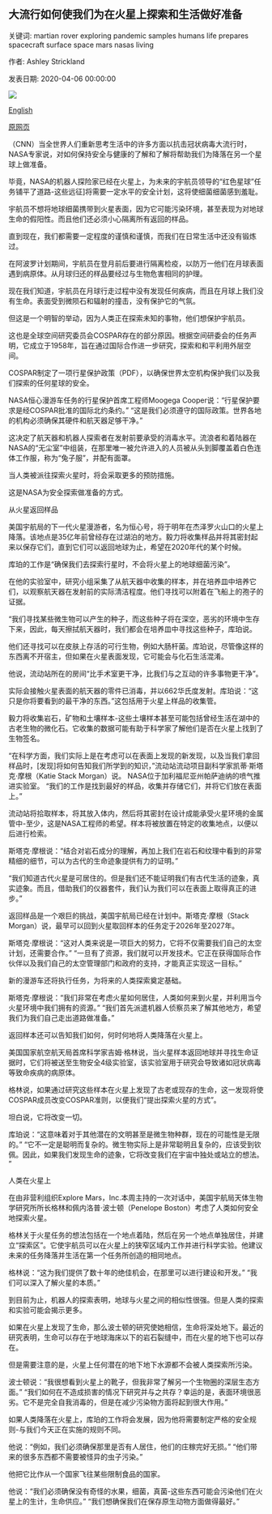 ## 大流行如何使我们为在火星上探索和生活做好准备

关键词: martian rover exploring pandemic samples humans life prepares spacecraft surface space mars nasas living

作者: Ashley Strickland

发表日期: 2020-04-06 00:00:00

![](https://cdn.cnn.com/cnnnext/dam/assets/190529123117-after-the-moon-mars-1-super-tease.jpg)

[English](How%20a%20pandemic%20prepares%20us%20for%20exploring%20and%20living%20on%20Mars.md)

[原网页](https://edition.cnn.com/2020/04/06/world/mars-mission-prep-pandemic-scn/index.html)

（CNN）当全世界人们重新思考生活中的许多方面以抗击冠状病毒大流行时，NASA专家说，对如何保持安全与健康的了解和了解将帮助我们为降落在另一个星球上做准备。

毕竟，NASA的机器人探险家已经在火星上，为未来的宇航员领导的“红色星球”任务铺平了道路-这些远征]将需要一定水平的安全计划，这将使细菌细菌感到羞耻。

宇航员不想将地球细菌携带到火星表面，因为它可能污染环境，甚至表现为对地球生命的假阳性。而且他们还必须小心隔离所有返回的样品。

直到现在，我们都需要一定程度的谨慎和谨慎，而我们在日常生活中还没有锻炼过。

在阿波罗计划期间，宇航员在登月前后要进行隔离检疫，以防万一他们在月球表面遇到病原体。从月球归还的样品要经过与生物危害相同的护理。

现在我们知道，宇航员在月球行走过程中没有发现任何疾病，而且在月球上我们没有生命。表面受到微陨石和辐射的撞击，没有保护它的气氛。

但这是一个明智的举动，因为人类正在探索未知的事物，他们想保护宇航员。

这也是全球空间研究委员会COSPAR存在的部分原因。根据空间研委会的任务声明，它成立于1958年，旨在通过国际合作进一步研究，探索和和平利用外层空间。

COSPAR制定了一项行星保护政策（PDF），以确保世界太空机构保护我们以及我们探索的任何星球的安全。

NASA恒心漫游车任务的行星保护首席工程师Moogega Cooper说：“行星保护要求是经COSPAR批准的国际北约条约。” “这是我们必须遵守的国际政策。世界各地的机构必须确保其硬件和航天器足够干净。”

这决定了航天器和机器人探索者在发射前要承受的消毒水平。流浪者和着陆器在NASA的“无尘室”中组装，在那里唯一被允许进入的人员被从头到脚覆盖着白色连体工作服，称为“兔子服”，并配有面罩。

当人类被派往探索火星时，将会采取更多的预防措施。

这是NASA为安全探索做准备的方式。

从火星返回样品

美国宇航局的下一代火星漫游者，名为恒心号，将于明年在杰泽罗火山口的火星上降落。该地点是35亿年前曾经存在过湖泊的地方。毅力将收集样品并将其密封起来以保存它们，直到它们可以返回地球为止，希望在2020年代的某个时候。

库珀的工作是“确保我们去探索行星时，不会将火星上的地球细菌污染”。

在他的实验室中，研究小组采集了从航天器中收集的样本，并在培养皿中培养它们，以观察航天器在发射前的实际清洁程度。他们寻找可以附着在飞船上的孢子的证据。

“我们寻找某些微生物可以产生的种子，而这些种子将在深空，恶劣的环境中生存下来，因此，每天擦拭航天器时，我们都会在培养皿中寻找这些种子，库珀说。

他们还寻找可以在皮肤上存活的可行生物，例如大肠杆菌。库珀说，尽管像这样的东西离不开宿主，但如果在火星表面发现，它可能会与化石生活混淆。

他说，流动站所在的房间“比手术室更干净，比我们与之互动的许多事物更干净”。

实际会接触火星表面的航天器的零件已消毒，并以662华氏度发射。库珀说：“这只是你将要看到的最干净的东西。”这包括用于火星上样品的收集管。

毅力将收集岩石，矿物和土壤样本-这些土壤样本甚至可能包括曾经生活在湖中的古老生物的微化石。它收集的数据可能有助于科学家了解他们是否在火星上找到了生物签名。

“在科学方面，我们实际上是在考虑可以在表面上发现的新发现，以及当我们拿回样品时，[发现]将如何告知我们所学到的知识，”流动站流动项目副科学家凯蒂·斯塔克·摩根（Katie Stack Morgan）说。 NASA位于加利福尼亚州帕萨迪纳的喷气推进实验室。 “我们的工作是找到最好的样品，收集并存储它们，并将它们放在表面上。”

流动站将拾取样本，将其放入体内，然后将其密封在设计成能承受火星环境的金属管中-至少，这是NASA工程师的希望。样本将被放置在特定的收集地点，以便以后进行检索。

斯塔克·摩根说：“结合对岩石成分的理解，再加上我们在岩石和纹理中看到的非常精细的细节，可以为古代的生命迹象提供有力的证明。”

“我们知道古代火星是可居住的。但是我们还不能证明我们有古代生活的迹象，真实迹象。而且，借助我们的仪器套件，我们认为我们可以在表面上取得真正的进步。”

返回样品是一个艰巨的挑战，美国宇航局已经在计划中。斯塔克·摩根（Stack Morgan）说，最早可以回到火星取回样本的任务定于2026年至2027年。

斯塔克·摩根说：“这对人类来说是一项巨大的努力，它将不仅需要我们自己的太空计划，还需要合作。” “一旦有了资源，我们就可以开发技术。它正在获得国际合作伙伴以及我们自己的太空管理部门和政府的支持，才能真正实现这一目标。”

新的漫游车还将执行任务，为将来的人类探索奠定基础。

斯塔克·摩根说：“我们非常在考虑火星如何居住，人类如何来到火星，并利用当今火星环境中我们拥有的资源。” “我们首先派遣机器人侦察员来了解其他地方，希望我们为我们自己走出道路做准备。”

返回样本还可以告知我们如何，何时何地将人类降落在火星上。

美国国家航空航天局首席科学家吉姆·格林说，当火星样本返回地球并寻找生命证据时，它们将被送至生物安全4级实验室，该实验室用于研究会导致诸如冠状病毒等致命疾病的病原体。

格林说，如果通过研究这些样本在火星上发现了古老或现存的生命，这一发现将使COSPAR成员改变COSPAR准则，以便我们“提出探索火星的方式”。

坦白说，它将改变一切。

库珀说：“这意味着对于其他潜在的文明甚至是微生物种群，现在的可能性是无限的。” “它不一定是聪明而复杂的。微生物实际上是非常聪明且复杂的，应该受到钦佩。因此，如果我们发现生命的迹象，它将改变我们在宇宙中独处或站立的想法。 ”

人类在火星上

在由非营利组织Explore Mars，Inc.本周主持的一次对话中，美国宇航局天体生物学研究所所长格林和佩内洛普·波士顿（Penelope Boston）考虑了人类如何安全地探索火星。

格林关于火星任务的想法包括在一个地点着陆，然后在另一个地点单独居住，并建立“探索区”。它使宇航员可以在火星上的狭窄区域内工作并进行科学实验。他建议未来的任务降落并生活在第一个任务所创造的相同地点。

格林说：“这为我们提供了数十年的绝佳机会，在那里可以进行建设和开发。” “我们可以深入了解火星的本质。”

到目前为止，机器人的探索表明，地球与火星之间的相似性很强。但是人类的探索和实验可能会揭示更多。

如果在火星上发现了生命，那么波士顿的研究使她相信，生命将深处地下。最近的研究表明，生命可以存在于地球海床以下的岩石裂缝中，而在火星的地下也可以存在。

但是需要注意的是，火星上任何潜在的地下地下水源都不会被人类探索所污染。

波士顿说：“我很想看到火星上的靴子，但我非常了解另一个生物圈的深层生态方面。” “我们如何在不造成损害的情况下研究并与之共存？幸运的是，表面环境很恶劣。它不是完全自我消毒的，但是在减少污染物方面将起到很大作用。”

如果人类降落在火星上，库珀的工作将会发展，因为他将需要制定严格的安全规则-与我们今天正在实施的规则不同。

他说：“例如，我们必须确保那里是否有人居住，他们的庄稼完好无损。” “他们带来的很多东西都不需要被怪异的虫子污染。”

他把它比作从一个国家飞往某些限制食品的国家。

他说：“我们必须确保没有奇怪的水果，细菌，真菌-这些东西可能会污染他们在火星上的生计，生命供应。” “我们想确保我们在保存原生动物方面做得最好。”